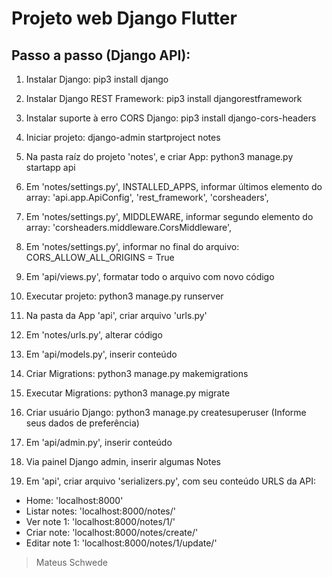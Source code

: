  # Projeto web Django Flutter

## Passo a passo (Django API):
1. Instalar Django: pip3 install django
2. Instalar Django REST Framework: pip3 install djangorestframework
3. Instalar suporte à erro CORS Django: pip3 install django-cors-headers
4. Iniciar projeto: django-admin startproject notes
5. Na pasta raíz do projeto 'notes', e criar App: python3 manage.py startapp api
6. Em 'notes/settings.py', INSTALLED_APPS, informar últimos elemento do array:
'api.app.ApiConfig',
'rest_framework',
'corsheaders',
7. Em 'notes/settings.py', MIDDLEWARE, informar segundo elemento do array:
'corsheaders.middleware.CorsMiddleware',
8. Em 'notes/settings.py', informar no final do arquivo:
CORS_ALLOW_ALL_ORIGINS = True

7. Em 'api/views.py', formatar todo o arquivo com novo código
8. Executar projeto: python3 manage.py runserver
9. Na pasta da App 'api', criar arquivo 'urls.py'
10. Em 'notes/urls.py', alterar código
11. Em 'api/models.py', inserir conteúdo
12. Criar Migrations: python3 manage.py makemigrations
13. Executar Migrations: python3 manage.py migrate
14. Criar usuário Django: python3 manage.py createsuperuser (Informe seus dados de preferência)
15. Em 'api/admin.py', inserir conteúdo
16. Via painel Django admin, inserir algumas Notes
17. Em 'api', criar arquivo 'serializers.py', com seu conteúdo
URLS da API:
- Home: 'localhost:8000'
- Listar notes: 'localhost:8000/notes/'
- Ver note 1: 'localhost:8000/notes/1/'
- Criar note: 'localhost:8000/notes/create/'
- Editar note 1: 'localhost:8000/notes/1/update/'

> Mateus Schwede
